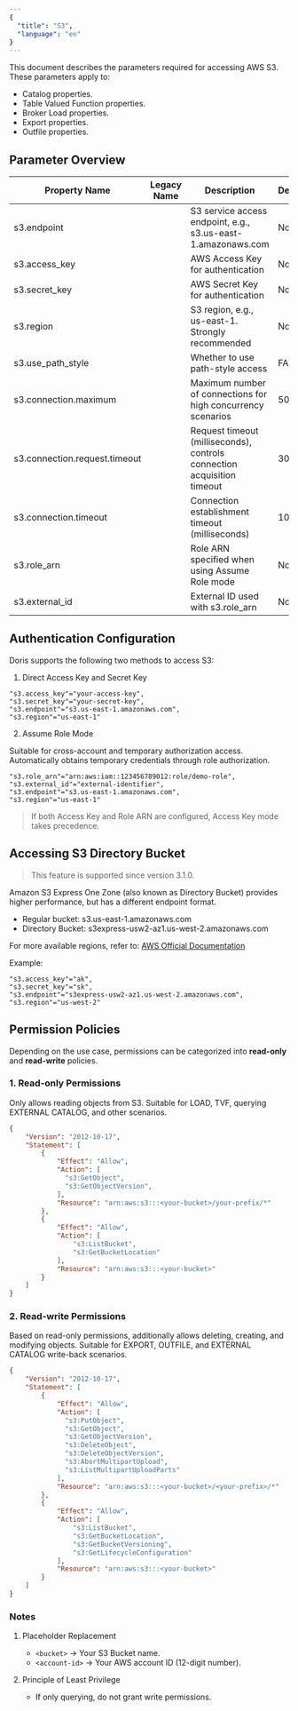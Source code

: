 ```yaml
---
{
  "title": "S3",
  "language": "en"
}
---
```


This document describes the parameters required for accessing AWS S3. These parameters apply to:

- Catalog properties.
- Table Valued Function properties.
- Broker Load properties.
- Export properties.
- Outfile properties.

## Parameter Overview

| Property Name                | Legacy Name | Description                                      | Default | Required |
|------------------------------|-------------|--------------------------------------------------|---------|----------|
| s3.endpoint                  |             | S3 service access endpoint, e.g., s3.us-east-1.amazonaws.com | None    | No       |
| s3.access_key                |             | AWS Access Key for authentication               | None    | No       |
| s3.secret_key                |             | AWS Secret Key for authentication               | None    | No       |
| s3.region                    |             | S3 region, e.g., us-east-1. Strongly recommended | None    | Yes      |
| s3.use_path_style            |             | Whether to use path-style access                | FALSE   | No       |
| s3.connection.maximum        |             | Maximum number of connections for high concurrency scenarios | 50      | No       |
| s3.connection.request.timeout|             | Request timeout (milliseconds), controls connection acquisition timeout | 3000    | No       |
| s3.connection.timeout        |             | Connection establishment timeout (milliseconds) | 1000    | No       |
| s3.role_arn                  |             | Role ARN specified when using Assume Role mode  | None    | No       |
| s3.external_id               |             | External ID used with s3.role_arn               | None    | No       |

## Authentication Configuration

Doris supports the following two methods to access S3:

1. Direct Access Key and Secret Key

  ```properties
  "s3.access_key"="your-access-key",
  "s3.secret_key"="your-secret-key",
  "s3.endpoint"="s3.us-east-1.amazonaws.com",
  "s3.region"="us-east-1"
  ```

2. Assume Role Mode

  Suitable for cross-account and temporary authorization access. Automatically obtains temporary credentials through role authorization.

  ```properties
  "s3.role_arn"="arn:aws:iam::123456789012:role/demo-role",
  "s3.external_id"="external-identifier",
  "s3.endpoint"="s3.us-east-1.amazonaws.com",
  "s3.region"="us-east-1"
  ```

> If both Access Key and Role ARN are configured, Access Key mode takes precedence.

## Accessing S3 Directory Bucket

> This feature is supported since version 3.1.0.

Amazon S3 Express One Zone (also known as Directory Bucket) provides higher performance, but has a different endpoint format.

* Regular bucket: s3.us-east-1.amazonaws.com
* Directory Bucket: s3express-usw2-az1.us-west-2.amazonaws.com

For more available regions, refer to: [AWS Official Documentation](https://docs.aws.amazon.com/AmazonS3/latest/userguide/s3-express-Regions-and-Zones.html)

Example:

```properties
"s3.access_key"="ak",
"s3.secret_key"="sk",
"s3.endpoint"="s3express-usw2-az1.us-west-2.amazonaws.com",
"s3.region"="us-west-2"
```

## Permission Policies

Depending on the use case, permissions can be categorized into **read-only** and **read-write** policies.

### 1. Read-only Permissions

Only allows reading objects from S3. Suitable for LOAD, TVF, querying EXTERNAL CATALOG, and other scenarios.

```json
{
    "Version": "2012-10-17",
    "Statement": [
        {
            "Effect": "Allow",
            "Action": [
              "s3:GetObject",
              "s3:GetObjectVersion",
            ],
            "Resource": "arn:aws:s3:::<your-bucket>/your-prefix/*"
        },
        {
            "Effect": "Allow",
            "Action": [
                "s3:ListBucket",
                "s3:GetBucketLocation"
            ],
            "Resource": "arn:aws:s3:::<your-bucket>"
        }    
    ]
}
```

### 2. Read-write Permissions

Based on read-only permissions, additionally allows deleting, creating, and modifying objects. Suitable for EXPORT, OUTFILE, and EXTERNAL CATALOG write-back scenarios.

```json
{
    "Version": "2012-10-17",
    "Statement": [
        {
            "Effect": "Allow",
            "Action": [
              "s3:PutObject",
              "s3:GetObject",
              "s3:GetObjectVersion",
              "s3:DeleteObject",
              "s3:DeleteObjectVersion",
              "s3:AbortMultipartUpload",      
              "s3:ListMultipartUploadParts"
            ],
            "Resource": "arn:aws:s3:::<your-bucket>/<your-prefix>/*"
        },
        {
            "Effect": "Allow",
            "Action": [
                "s3:ListBucket",
                "s3:GetBucketLocation",
                "s3:GetBucketVersioning",
                "s3:GetLifecycleConfiguration"
            ],
            "Resource": "arn:aws:s3:::<your-bucket>"
        }    
    ]
}
```

### Notes

1. Placeholder Replacement

    - `<bucket>` → Your S3 Bucket name.
    - `<account-id>` → Your AWS account ID (12-digit number).

2. Principle of Least Privilege

    - If only querying, do not grant write permissions.
    